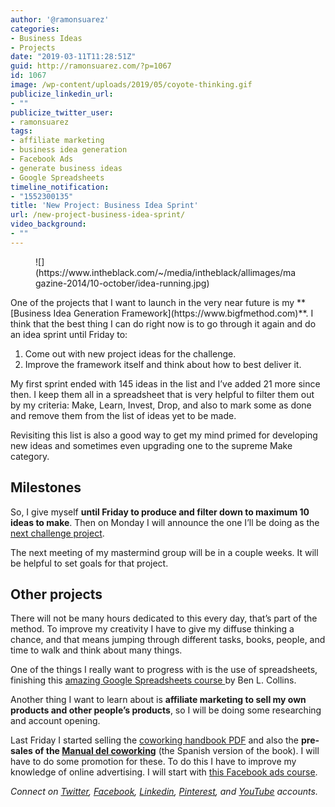 ```yaml
---
author: '@ramonsuarez'
categories:
- Business Ideas
- Projects
date: "2019-03-11T11:28:51Z"
guid: http://ramonsuarez.com/?p=1067
id: 1067
image: /wp-content/uploads/2019/05/coyote-thinking.gif
publicize_linkedin_url:
- ""
publicize_twitter_user:
- ramonsuarez
tags:
- affiliate marketing
- business idea generation
- Facebook Ads
- generate business ideas
- Google Spreadsheets
timeline_notification:
- "1552300135"
title: 'New Project: Business Idea Sprint'
url: /new-project-business-idea-sprint/
video_background:
- ""
---
```


<figure class="wp-block-image">![](https://www.intheblack.com/~/media/intheblack/allimages/magazine-2014/10-october/idea-running.jpg)</figure>One of the projects that I want to launch in the very near future is my **[Business Idea Generation Framework](https://www.bigfmethod.com)**. I think that the best thing I can do right now is to go through it again and do an idea sprint until Friday to:

1. Come out with new project ideas for the challenge.
2. Improve the framework itself and think about how to best deliver it.

My first sprint ended with 145 ideas in the list and I’ve added 21 more since then. I keep them all in a spreadsheet that is very helpful to filter them out by my criteria: Make, Learn, Invest, Drop, and also to mark some as done and remove them from the list of ideas yet to be made.

Revisiting this list is also a good way to get my mind primed for developing new ideas and sometimes even upgrading one to the supreme Make category.

## Milestones

So, I give myself **until Friday to produce and filter down to maximum 10 ideas to make**. Then on Monday I will announce the one I’ll be doing as the [next challenge project](https://ramonsuarez.com/challenge-projects/).

The next meeting of my mastermind group will be in a couple weeks. It will be helpful to set goals for that project.

## Other projects

There will not be many hours dedicated to this every day, that’s part of the method. To improve my creativity I have to give my diffuse thinking a chance, and that means jumping through different tasks, books, people, and time to walk and think about many things.

One of the things I really want to progress with is the use of spreadsheets, finishing this [amazing Google Spreadsheets course ](https://courses.benlcollins.com/p/advanced30)by Ben L. Collins.

Another thing I want to learn about is **affiliate marketing to sell my own products and other people’s products**, so I will be doing some researching and account opening.

Last Friday I started selling the [coworking handbook PDF](https://gumroad.com/l/coworkinghandbook) and also the **pre-sales of the [Manual del coworking](https://gumroad.com/l/manualcoworking)** (the Spanish version of the book). I will have to do some promotion for these. To do this I have to improve my knowledge of online advertising. I will start with [this Facebook ads course](https://click.linksynergy.com/link?id=nqvRWNWHD4Q&offerid=507388.403314&type=2&murl=https%3A%2F%2Fwww.udemy.com%2Ffacebook-ads-facebook-marketing-mastery-guide%2F).

*Connect on [Twitter](https://twitter.com/ramonsuarez), [Facebook](https://www.facebook.com/ramonsuarezdotcom), [Linkedin](https://www.linkedin.com/in/ramonsuarez/), [Pinterest](https://www.pinterest.com/ramonsuarez/), and [YouTube](https://www.youtube.com/ramonsuarezv) accounts.*